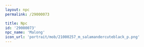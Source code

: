 ```yaml
---
layout: npc
permalink: /29000073

title: Npc
id: '29000073'
npc_name: 'Malong'
icon_url: 'portrait/mob/21000257_m_salamandercuteblack_p.png'
---
```

